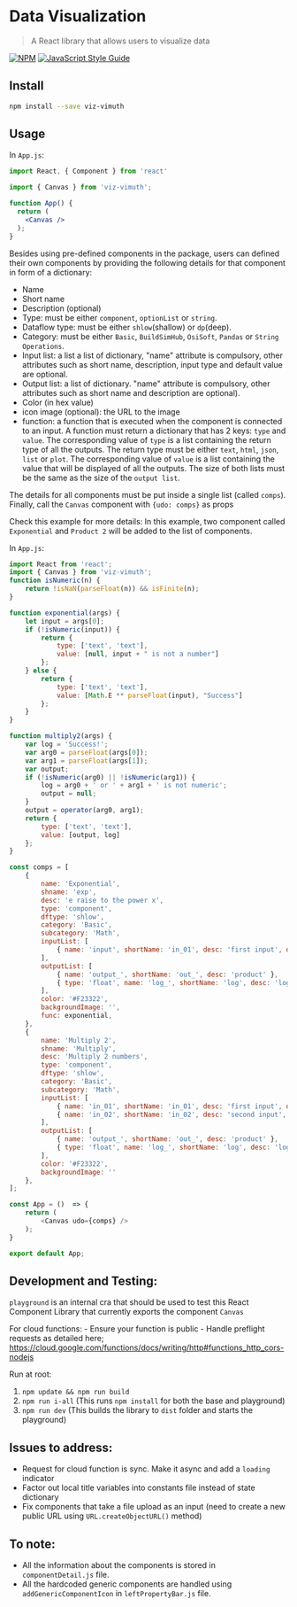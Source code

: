 # Data Visualization
> A React library that allows users to visualize data

[![NPM](https://img.shields.io/npm/v/viz-vimuth.svg)](https://www.npmjs.com/package/viz-vimuth)
[![JavaScript Style Guide](https://img.shields.io/badge/code_style-standard-brightgreen.svg)](https://standardjs.com)

## Install

```bash
npm install --save viz-vimuth
```

## Usage

In `App.js`:
```jsx
import React, { Component } from 'react'

import { Canvas } from 'viz-vimuth';

function App() {
  return (
    <Canvas />
  );
}
```
Besides using pre-defined components in the package, users can defined their own components by providing the following details for that component in form of a dictionary:
- Name
- Short name
- Description (optional)
- Type: must be either `component`, `optionList` or `string`.
- Dataflow type: must be either `shlow`(shallow) or `dp`(deep).
- Category: must be either `Basic`, `BuildSimHub`, `OsiSoft`, `Pandas` or `String Operations`.
- Input list: a list a list of dictionary, "name" attribute is compulsory, other attributes such as short name, description, input type and default value are optional.
- Output list: a list of dictionary. "name" attribute is compulsory, other attributes such as short name and description are optional).
- Color (in hex value)
- icon image (optional): the URL to the image
- function: a function that is executed when the component is connected to an input. A function must return a dictionary that has 2 keys: `type` and `value`. The corresponding value of `type` is a list containing the return type of all the outputs. The return type must be either `text`, `html`, `json`, `list` or `plot`. The corresponding value of `value` is a list containing the value that will be displayed of all the outputs. The size of both lists must be the same as the size of the `output list`.

The details for all components must be put inside a single list (called `comps`).
Finally, call the `Canvas` component with `{udo: comps}` as props

Check this example for more details:
In this example, two component called `Exponential` and `Product 2` will be added to the list of components.

In `App.js`:
```js
import React from 'react';
import { Canvas } from 'viz-vimuth';
function isNumeric(n) {
    return !isNaN(parseFloat(n)) && isFinite(n);
}

function exponential(args) {
    let input = args[0];
    if (!isNumeric(input)) {
        return {
            type: ['text', 'text'],
            value: [null, input + " is not a number"]
        };
    } else {
        return {
            type: ['text', 'text'],
            value: [Math.E ** parseFloat(input), "Success"]
        };
    }
}

function multiply2(args) {
    var log = 'Success!';
    var arg0 = parseFloat(args[0]);
    var arg1 = parseFloat(args[1]);
    var output;
    if (!isNumeric(arg0) || !isNumeric(arg1)) {
        log = arg0 + ' or ' + arg1 + ' is not numeric';
        output = null;
    }
    output = operator(arg0, arg1);
    return {
        type: ['text', 'text'],
        value: [output, log]
    };
}

const comps = [
    {
        name: 'Exponential',
        shname: 'exp',
        desc: 'e raise to the power x',
        type: 'component',
        dftype: 'shlow',
        category: 'Basic',
        subcategory: 'Math',
        inputList: [
            { name: 'input', shortName: 'in_01', desc: 'first input', default_value: '10.0' }
        ],
        outputList: [
            { name: 'output_', shortName: 'out_', desc: 'product' },
            { type: 'float', name: 'log_', shortName: 'log', desc: 'log output' }
        ],
        color: '#F23322',
        backgroundImage: '',
        func: exponential,
    },
    {
        name: 'Multiply 2',
        shname: 'Multiply',
        desc: 'Multiply 2 numbers',
        type: 'component',
        dftype: 'shlow',
        category: 'Basic',
        subcategory: 'Math',
        inputList: [
            { name: 'in_01', shortName: 'in_01', desc: 'first input', default_value: '10.0' },
            { name: 'in_02', shortName: 'in_02', desc: 'second input', default_value: '5.0' }
        ],
        outputList: [
            { name: 'output_', shortName: 'out_', desc: 'product' },
            { type: 'float', name: 'log_', shortName: 'log', desc: 'log output' }
        ],
        color: '#F23322',
        backgroundImage: ''
    },
];

const App = ()  => {
    return (
        <Canvas udo={comps} />
    );
}

export default App;

```

## Development and Testing:

`playground` is an internal cra that should be used to test this React Component Library that
currently exports the component `Canvas`

For cloud functions: 
    - Ensure your function is public
    - Handle preflight requests as detailed here;
        https://cloud.google.com/functions/docs/writing/http#functions_http_cors-nodejs
        
Run at root:
1. `npm update && npm run build`
2. `npm run i-all` (This runs `npm install` for both the base and playground)
3. `npm run dev` (This builds the library to `dist` folder and starts the playground)

## Issues to address:

-   Request for cloud function is sync. Make it async and add a `loading` indicator
-   Factor out local title variables into constants file instead of state dictionary
-   Fix components that take a file upload as an input (need to create a new public URL using `URL.createObjectURL()` method)

## To note:

-   All the information about the components is stored in `componentDetail.js` file.
-   All the hardcoded generic components are handled using `addGenericComponentIcon` in `leftPropertyBar.js` file.
